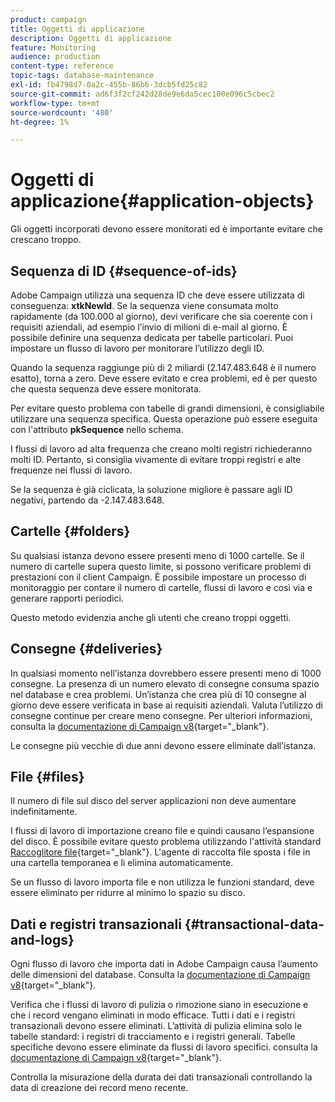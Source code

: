 ```yaml
---
product: campaign
title: Oggetti di applicazione
description: Oggetti di applicazione
feature: Monitoring
audience: production
content-type: reference
topic-tags: database-maintenance
exl-id: fb4798d7-0a2c-455b-86b6-3dcb5fd25c82
source-git-commit: ad6f3f2cf242d28de9e6da5cec100e096c5cbec2
workflow-type: tm+mt
source-wordcount: '480'
ht-degree: 1%

---
```


# Oggetti di applicazione{#application-objects}



Gli oggetti incorporati devono essere monitorati ed è importante evitare che crescano troppo.

## Sequenza di ID {#sequence-of-ids}

Adobe Campaign utilizza una sequenza ID che deve essere utilizzata di conseguenza: **xtkNewId**. Se la sequenza viene consumata molto rapidamente (da 100.000 al giorno), devi verificare che sia coerente con i requisiti aziendali, ad esempio l’invio di milioni di e-mail al giorno. È possibile definire una sequenza dedicata per tabelle particolari. Puoi impostare un flusso di lavoro per monitorare l’utilizzo degli ID.

Quando la sequenza raggiunge più di 2 miliardi (2.147.483.648 è il numero esatto), torna a zero. Deve essere evitato e crea problemi, ed è per questo che questa sequenza deve essere monitorata.

Per evitare questo problema con tabelle di grandi dimensioni, è consigliabile utilizzare una sequenza specifica. Questa operazione può essere eseguita con l&#39;attributo **pkSequence** nello schema.

I flussi di lavoro ad alta frequenza che creano molti registri richiederanno molti ID. Pertanto, si consiglia vivamente di evitare troppi registri e alte frequenze nei flussi di lavoro.

Se la sequenza è già ciclicata, la soluzione migliore è passare agli ID negativi, partendo da -2.147.483.648.

## Cartelle {#folders}

Su qualsiasi istanza devono essere presenti meno di 1000 cartelle. Se il numero di cartelle supera questo limite, si possono verificare problemi di prestazioni con il client Campaign. È possibile impostare un processo di monitoraggio per contare il numero di cartelle, flussi di lavoro e così via e generare rapporti periodici.

Questo metodo evidenzia anche gli utenti che creano troppi oggetti.

## Consegne {#deliveries}

In qualsiasi momento nell’istanza dovrebbero essere presenti meno di 1000 consegne. La presenza di un numero elevato di consegne consuma spazio nel database e crea problemi. Un’istanza che crea più di 10 consegne al giorno deve essere verificata in base ai requisiti aziendali. Valuta l’utilizzo di consegne continue per creare meno consegne. Per ulteriori informazioni, consulta la [documentazione di Campaign v8](https://experienceleague.adobe.com/docs/campaign/automation/workflows/wf-activities/action-activities/continuous-delivery.html){target="_blank"}.

Le consegne più vecchie di due anni devono essere eliminate dall’istanza.

## File {#files}

Il numero di file sul disco del server applicazioni non deve aumentare indefinitamente.

I flussi di lavoro di importazione creano file e quindi causano l’espansione del disco. È possibile evitare questo problema utilizzando l&#39;attività standard [Raccoglitore file](https://experienceleague.adobe.com/docs/campaign/automation/workflows/wf-activities/event-activities/file-collector.html){target="_blank"}. L&#39;agente di raccolta file sposta i file in una cartella temporanea e li elimina automaticamente.

Se un flusso di lavoro importa file e non utilizza le funzioni standard, deve essere eliminato per ridurre al minimo lo spazio su disco.

## Dati e registri transazionali {#transactional-data-and-logs}

Ogni flusso di lavoro che importa dati in Adobe Campaign causa l’aumento delle dimensioni del database. Consulta la [documentazione di Campaign v8](https://experienceleague.adobe.com/docs/campaign/automation/workflows/introduction/use-workflow-data.html){target="_blank"}.

Verifica che i flussi di lavoro di pulizia o rimozione siano in esecuzione e che i record vengano eliminati in modo efficace. Tutti i dati e i registri transazionali devono essere eliminati. L’attività di pulizia elimina solo le tabelle standard: i registri di tracciamento e i registri generali. Tabelle specifiche devono essere eliminate da flussi di lavoro specifici. consulta la [documentazione di Campaign v8](https://experienceleague.adobe.com/docs/campaign/automation/workflows/monitoring-workflows/monitor-workflow-execution.html){target="_blank"}.

Controlla la misurazione della durata dei dati transazionali controllando la data di creazione dei record meno recente.
